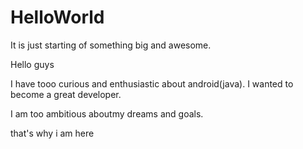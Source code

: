 # HelloWorld
It is just starting of something big and awesome.

Hello guys

I have tooo curious and enthusiastic about android(java).
I wanted to become a great developer.

I am too ambitious aboutmy dreams and goals.



that's why i am here

